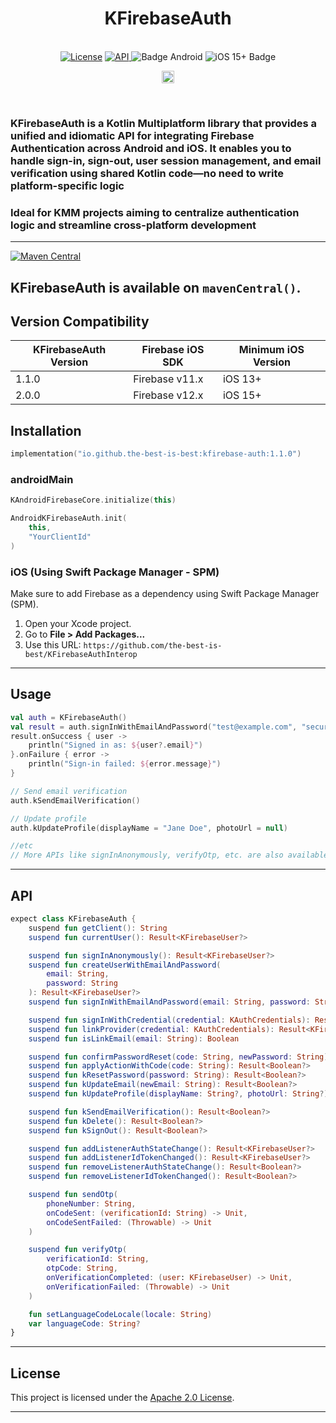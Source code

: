 <h1 align="center">KFirebaseAuth</h1><br>
<div align="center">
<a href="https://opensource.org/licenses/Apache-2.0"><img alt="License" src="https://img.shields.io/badge/License-Apache%202.0-blue.svg"/></a>
<a href="https://android-arsenal.com/api?level=21" rel="nofollow">
    <img alt="API" src="https://img.shields.io/badge/API-21%2B-brightgreen.svg?style=flat" style="max-width: 100%;">
</a>
  <img src="https://img.shields.io/badge/Platform-Android-brightgreen.svg?logo=android" alt="Badge Android" />
  <img src="https://img.shields.io/badge/iOS-15%2B-blue.svg?logo=apple" alt="iOS 15+ Badge" />

<a href="https://github.com/the-best-is-best/"><img alt="Profile" src="https://img.shields.io/badge/github-%23181717.svg?&style=for-the-badge&logo=github&logoColor=white" height="20"/></a>
</div>

<br>

### KFirebaseAuth is a Kotlin Multiplatform library that provides a unified and idiomatic API for integrating Firebase Authentication across Android and iOS. It enables you to handle sign-in, sign-out, user session management, and email verification using shared Kotlin code—no need to write platform-specific logic

### Ideal for KMM projects aiming to centralize authentication logic and streamline cross-platform development

---

[![Maven Central](https://img.shields.io/maven-central/v/io.github.the-best-is-best/kfirebase-auth)](https://central.sonatype.com/artifact/io.github.the-best-is-best/kfirebase-auth)

KFirebaseAuth is available on `mavenCentral()`.
---

## Version Compatibility

| KFirebaseAuth Version | Firebase iOS SDK | Minimum iOS Version |
|-----------------------|------------------|---------------------|
| 1.1.0                 | Firebase v11.x   | iOS 13+             |
| 2.0.0                 | Firebase v12.x   | iOS 15+             |

## Installation

```kotlin
implementation("io.github.the-best-is-best:kfirebase-auth:1.1.0")
```

### androidMain

```kotlin
KAndroidFirebaseCore.initialize(this)

AndroidKFirebaseAuth.init(
    this,
    "YourClientId"
)
```

### iOS (Using Swift Package Manager - SPM)

Make sure to add Firebase as a dependency using Swift Package Manager (SPM).

1. Open your Xcode project.
2. Go to **File > Add Packages...**
3. Use this URL: `https://github.com/the-best-is-best/KFirebaseAuthInterop`

---

## Usage

```kotlin
val auth = KFirebaseAuth()
val result = auth.signInWithEmailAndPassword("test@example.com", "securePassword")
result.onSuccess { user ->
    println("Signed in as: ${user?.email}")
}.onFailure { error ->
    println("Sign-in failed: ${error.message}")
}

// Send email verification
auth.kSendEmailVerification()

// Update profile
auth.kUpdateProfile(displayName = "Jane Doe", photoUrl = null)

//etc
// More APIs like signInAnonymously, verifyOtp, etc. are also available.

```

---

## API

```kotlin
expect class KFirebaseAuth {
    suspend fun getClient(): String
    suspend fun currentUser(): Result<KFirebaseUser?>

    suspend fun signInAnonymously(): Result<KFirebaseUser?>
    suspend fun createUserWithEmailAndPassword(
        email: String,
        password: String
    ): Result<KFirebaseUser?>
    suspend fun signInWithEmailAndPassword(email: String, password: String): Result<KFirebaseUser?>

    suspend fun signInWithCredential(credential: KAuthCredentials): Result<KFirebaseUser?>
    suspend fun linkProvider(credential: KAuthCredentials): Result<KFirebaseUser?>
    suspend fun isLinkEmail(email: String): Boolean

    suspend fun confirmPasswordReset(code: String, newPassword: String): Result<Boolean?>
    suspend fun applyActionWithCode(code: String): Result<Boolean?>
    suspend fun kResetPassword(password: String): Result<Boolean?>
    suspend fun kUpdateEmail(newEmail: String): Result<Boolean?>
    suspend fun kUpdateProfile(displayName: String?, photoUrl: String?): Result<Boolean?>

    suspend fun kSendEmailVerification(): Result<Boolean?>
    suspend fun kDelete(): Result<Boolean?>
    suspend fun kSignOut(): Result<Boolean?>

    suspend fun addListenerAuthStateChange(): Result<KFirebaseUser?>
    suspend fun addListenerIdTokenChanged(): Result<KFirebaseUser?>
    suspend fun removeListenerAuthStateChange(): Result<Boolean?>
    suspend fun removeListenerIdTokenChanged(): Result<Boolean?>

    suspend fun sendOtp(
        phoneNumber: String,
        onCodeSent: (verificationId: String) -> Unit,
        onCodeSentFailed: (Throwable) -> Unit
    )

    suspend fun verifyOtp(
        verificationId: String,
        otpCode: String,
        onVerificationCompleted: (user: KFirebaseUser) -> Unit,
        onVerificationFailed: (Throwable) -> Unit
    )

    fun setLanguageCodeLocale(locale: String)
    var languageCode: String?
}
```

---

## License

This project is licensed under the [Apache 2.0 License](https://opensource.org/licenses/Apache-2.0).

---
